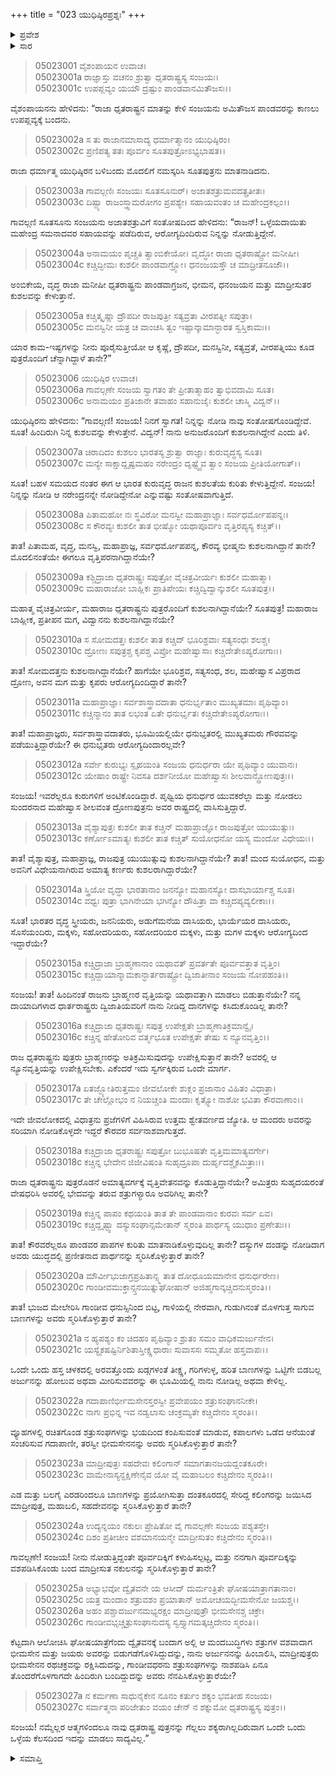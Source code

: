 +++
title = "023 ಯುಧಿಷ್ಠಿರಪ್ರಶ್ನಃ"
+++

<details><summary>ಪ್ರವೇಶ</summary>


।।   ಓಂ ಓಂ ನಮೋ ನಾರಾಯಣಾಯ।।   ಶ್ರೀ ವೇದವ್ಯಾಸಾಯ ನಮಃ ।।

ಶ್ರೀ ಕೃಷ್ಣದ್ವೈಪಾಯನ ವೇದವ್ಯಾಸ ವಿರಚಿತ  

**ಶ್ರೀ ಮಹಾಭಾರತ**

**ಉದ್ಯೋಗ ಪರ್ವ**

**ಸಂಜಯಯಾನ ಪರ್ವ**

**ಅಧ್ಯಾಯ 23**

</details>


<details><summary>ಸಾರ</summary>

ಸಂಜಯನು ಉಪಪ್ಲವ್ಯಕ್ಕೆ ಬಂದು ಧೃತರಾಷ್ಟ್ರನು ಪಾಂಡವರ ಕುಶಲವನ್ನು ಕೇಳಿದ್ದಾನೆಂದು ಹೇಳಲು (1-5), ಯುಧಿಷ್ಠಿರನು ಕೌರವರ ಕುಶಲವನ್ನೂ (6-14), ಅವರು ಭೀಮಾರ್ಜುನರ ಪರಾಕ್ರಮವನ್ನು ನೆನಪಿಸಿಕೊಳ್ಳುತ್ತಿದ್ದಾರೆಯೇ ಎಂದು ಕೇಳುವುದು (15-27).


</details>


> 05023001 ವೈಶಂಪಾಯನ ಉವಾಚ।  
05023001a ರಾಜ್ಞಾಸ್ತು ವಚನಂ ಶ್ರುತ್ವಾ ಧೃತರಾಷ್ಟ್ರಸ್ಯ ಸಂಜಯಃ।   
05023001c ಉಪಪ್ಲವ್ಯಂ ಯಯೌ ದ್ರಷ್ಟುಂ ಪಾಂಡವಾನಮಿತೌಜಸಃ।।

ವೈಶಂಪಾಯನನು ಹೇಳಿದನು: “ರಾಜಾ ಧೃತರಾಷ್ಟ್ರನ ಮಾತನ್ನು ಕೇಳಿ ಸಂಜಯನು ಅಮಿತೌಜಸ ಪಾಂಡವರನ್ನು ಕಾಣಲು ಉಪಪ್ಲವ್ಯಕ್ಕೆ ಬಂದನು.

> 05023002a ಸ ತು ರಾಜಾನಮಾಸಾದ್ಯ ಧರ್ಮಾತ್ಮಾನಂ ಯುಧಿಷ್ಠಿರಂ।  
05023002c ಪ್ರಣಿಪತ್ಯ ತತಃ ಪೂರ್ವಂ ಸೂತಪುತ್ರೋಽಭ್ಯಭಾಷತ।।

ರಾಜಾ ಧರ್ಮಾತ್ಮ ಯುಧಿಷ್ಠಿರನ ಬಳಿಬಂದು ಮೊದಲಿಗೆ ನಮಸ್ಕರಿಸಿ ಸೂತಪುತ್ರನು ಮಾತನಾಡಿದನು.

> 05023003a ಗಾವಲ್ಗಣಿಃ ಸಂಜಯಃ ಸೂತಸೂನುರ್।
	ಅಜಾತಶತ್ರುಮವದತ್ಪ್ರತೀತಃ।   
> 05023003c ದಿಷ್ಟ್ಯಾ ರಾಜಂಸ್ತ್ವಾಮರೋಗಂ ಪ್ರಪಶ್ಯೇ।
	ಸಹಾಯವಂತಂ ಚ ಮಹೇಂದ್ರಕಲ್ಪಂ।।   

ಗಾವಲ್ಗಣಿ ಸೂತಸೂನು ಸಂಜಯನು ಅಜಾತಶತ್ರುವಿಗೆ ಸಂತೋಷದಿಂದ ಹೇಳಿದನು: “ರಾಜನ್! ಒಳ್ಳೆಯದಾಯಿತು ಮಹೇಂದ್ರ ಸಮನಾದವರ ಸಹಾಯವನ್ನು ಪಡೆದಿರುವ, ಆರೋಗ್ಯದಿಂದಿರುವ ನಿನ್ನನ್ನು ನೋಡುತ್ತಿದ್ದೇನೆ.

> 05023004a ಅನಾಮಯಂ ಪೃಚ್ಚತಿ ತ್ವಾಂಬಿಕೇಯೋ।
	ವೃದ್ಧೋ ರಾಜಾ ಧೃತರಾಷ್ಟ್ರೋ ಮನೀಷೀ।   
> 05023004c ಕಚ್ಚಿದ್ಭೀಮಃ ಕುಶಲೀ ಪಾಂಡವಾಗ್ರ್ಯೋ।
	ಧನಂಜಯಸ್ತೌ ಚ ಮಾದ್ರೀತನೂಜೌ।।   

ಅಂಬಿಕೇಯ, ವೃದ್ಧ ರಾಜಾ ಮನೀಷೀ ಧೃತರಾಷ್ಟ್ರನು ಪಾಂಡವಾಗ್ರಜನ, ಭೀಮನ, ಧನಂಜಯನ ಮತ್ತು ಮಾದ್ರೀಸುತರ ಕುಶಲವನ್ನು ಕೇಳುತ್ತಾನೆ.

> 05023005a ಕಚ್ಚಿತ್ಕೃಷ್ಣಾ ದ್ರೌಪದೀ ರಾಜಪುತ್ರೀ
	ಸತ್ಯವ್ರತಾ ವೀರಪತ್ನೀ ಸಪುತ್ರಾ।  
> 05023005c ಮನಸ್ವಿನೀ ಯತ್ರ ಚ ವಾಂಚಸಿ ತ್ವಂ
	ಇಷ್ಟಾನ್ಕಾಮಾನ್ಭಾರತ ಸ್ವಸ್ತಿಕಾಮಃ।।  

ಯಾರ ಕಾಮ-ಇಷ್ಟಗಳನ್ನು ನೀನು ಪೂರೈಸುತ್ತೀಯೋ ಆ ಕೃಷ್ಣೆ, ದ್ರೌಪದೀ, ಮನಸ್ವಿನೀ, ಸತ್ಯವ್ರತೆ, ವೀರಪತ್ನಿಯು ಕೂಡ ಪುತ್ರರೊಂದಿಗೆ ಚೆನ್ನಾಗಿದ್ದಾಳೆ ತಾನೇ?”

> 05023006 ಯುಧಿಷ್ಠಿರ ಉವಾಚ।  
05023006a ಗಾವಲ್ಗಣೇ ಸಂಜಯ ಸ್ವಾಗತಂ ತೇ
	ಪ್ರೀತಾತ್ಮಾಹಂ ತ್ವಾಭಿವದಾಮಿ ಸೂತ।  
> 05023006c ಅನಾಮಯಂ ಪ್ರತಿಜಾನೇ ತವಾಹಂ
	ಸಹಾನುಜೈಃ ಕುಶಲೀ ಚಾಸ್ಮಿ ವಿದ್ವನ್।।  

ಯುಧಿಷ್ಠಿರನು ಹೇಳಿದನು: “ಗಾವಲ್ಗಣಿ! ಸಂಜಯ! ನಿನಗೆ ಸ್ವಾಗತ! ನಿನ್ನನ್ನು ನೋಡಿ ನಾವು ಸಂತೋಷಗೊಂಡಿದ್ದೇವೆ. ಸೂತ! ಹಿಂದಿರುಗಿ ನಿನ್ನ ಕುಶಲವನ್ನು ಕೇಳುತ್ತೇನೆ. ವಿದ್ವನ್! ನಾನು ಅನುಜರೊಂದಿಗೆ ಕುಶಲನಾಗಿದ್ದೇನೆ ಎಂದು ತಿಳಿ.

> 05023007a ಚಿರಾದಿದಂ ಕುಶಲಂ ಭಾರತಸ್ಯ
	ಶ್ರುತ್ವಾ ರಾಜ್ಞಾಃ ಕುರುವೃದ್ಧಸ್ಯ ಸೂತ।  
> 05023007c ಮನ್ಯೇ ಸಾಕ್ಷಾದ್ದೃಷ್ಟಮಹಂ ನರೇಂದ್ರಂ
	ದೃಷ್ಟ್ವೈವ ತ್ವಾಂ ಸಂಜಯ ಪ್ರೀತಿಯೋಗಾತ್।।  

ಸೂತ! ಬಹಳ ಸಮಯದ ನಂತರ ಈಗ ಆ ಭಾರತ ಕುರುವೃದ್ಧ ರಾಜನ ಕುಶಲತೆಯ ಕುರಿತು ಕೇಳುತ್ತಿದ್ದೇನೆ. ಸಂಜಯ! ನಿನ್ನನ್ನು ನೋಡಿ ಆ ನರೇಂದ್ರನನ್ನೇ ನೋಡಿದ್ದೇನೋ ಎನ್ನುವಷ್ಟು ಸಂತೋಷವಾಗುತ್ತಿದೆ.

> 05023008a ಪಿತಾಮಹೋ ನಃ ಸ್ಥವಿರೋ ಮನಸ್ವೀ
	ಮಹಾಪ್ರಾಜ್ಞಾಃ ಸರ್ವಧರ್ಮೋಪಪನ್ನಃ।  
> 05023008c ಸ ಕೌರವ್ಯಃ ಕುಶಲೀ ತಾತ ಭೀಷ್ಮೋ
	ಯಥಾಪೂರ್ವಂ ವೃತ್ತಿರಪ್ಯಸ್ಯ ಕಚ್ಚಿತ್।।  

ತಾತ! ಪಿತಾಮಹ, ವೃದ್ಧ, ಮನಸ್ವಿ, ಮಹಾಪ್ರಾಜ್ಞ, ಸರ್ವಧರ್ಮೋಪಪನ್ನ, ಕೌರವ್ಯ ಭೀಷ್ಮನು ಕುಶಲನಾಗಿದ್ದಾನೆ ತಾನೇ? ಮೊದಲಿನಂತೆಯೇ ಈಗಲೂ ವೃತ್ತಿಪರನಾಗಿದ್ದಾನೆಯೇ?

> 05023009a ಕಶ್ಚಿದ್ರಾಜಾ ಧೃತರಾಷ್ಟ್ರಃ ಸಪುತ್ರೋ
	ವೈಚಿತ್ರವೀರ್ಯಃ ಕುಶಲೀ ಮಹಾತ್ಮಾ।  
> 05023009c ಮಹಾರಾಜೋ ಬಾಹ್ಲಿಕಃ ಪ್ರಾತಿಪೇಯಃ
	ಕಚ್ಚಿದ್ವಿದ್ವಾನ್ಕುಶಲೀ ಸೂತಪುತ್ರ।।  

ಮಹಾತ್ಮ ವೈಚಿತ್ರವೀರ್ಯ, ಮಹಾರಾಜ ಧೃತರಾಷ್ಟ್ರನು ಪುತ್ರರೊಂದಿಗೆ ಕುಶಲನಾಗಿದ್ದಾನೆಯೇ? ಸೂತಪುತ್ರ! ಮಹಾರಾಜ ಬಾಹ್ಲೀಕ, ಪ್ರತೀಪನ ಮಗ, ವಿದ್ವಾನನು ಕುಶಲನಾಗಿದ್ದಾನೆಯೇ?

> 05023010a ಸ ಸೋಮದತ್ತಃ ಕುಶಲೀ ತಾತ ಕಚ್ಚಿದ್
	ಭೂರಿಶ್ರವಾಃ ಸತ್ಯಸಂಧಃ ಶಲಶ್ಚ।  
> 05023010c ದ್ರೋಣಃ ಸಪುತ್ರಶ್ಚ ಕೃಪಶ್ಚ ವಿಪ್ರೋ
	ಮಹೇಷ್ವಾಸಾಃ ಕಚ್ಚಿದೇತೇಽಪ್ಯರೋಗಾಃ।।  

ತಾತ! ಸೋಮದತ್ತನು ಕುಶಲನಾಗಿದ್ದಾನೆಯೇ? ಹಾಗೆಯೇ ಭೂರಿಶ್ರವ, ಸತ್ಯಸಂಧ, ಶಲ, ಮಹೇಷ್ವಾಸ ವಿಪ್ರರಾದ ದ್ರೋಣ, ಅವನ ಮಗ ಮತ್ತು ಕೃಪರು ಆರೋಗ್ಯದಿಂದಿದ್ದಾರೆ ತಾನೇ?

> 05023011a ಮಹಾಪ್ರಾಜ್ಞಾಃ ಸರ್ವಶಾಸ್ತ್ರಾವದಾತಾ
	ಧನುರ್ಭೃತಾಂ ಮುಖ್ಯತಮಾಃ ಪೃಥಿವ್ಯಾಂ।  
> 05023011c ಕಚ್ಚಿನ್ಮಾನಂ ತಾತ ಲಭಂತ ಏತೇ
	ಧನುರ್ಭೃತಃ ಕಚ್ಚಿದೇತೇಽಪ್ಯರೋಗಾಃ।।  

ತಾತ! ಮಹಾಪ್ರಾಜ್ಞರು, ಸರ್ವಶಾಸ್ತ್ರಾವದಾತರು, ಭೂಮಿಯಲ್ಲಿಯೇ ಧನುಭೃತರಲ್ಲಿ ಮುಖ್ಯತಮರು ಗೌರವವನ್ನು ಪಡೆಯುತ್ತಿದ್ದಾರೆಯೇ? ಈ ಧನುಭೃತರು ಆರೋಗ್ಯದಿಂದಾರಲ್ಲವೇ?

> 05023012a ಸರ್ವೇ ಕುರುಭ್ಯಃ ಸ್ಪೃಹಯಂತಿ ಸಂಜಯ
	ಧನುರ್ಧರಾ ಯೇ ಪೃಥಿವ್ಯಾಂ ಯುವಾನಃ।  
> 05023012c ಯೇಷಾಂ ರಾಷ್ಟ್ರೇ ನಿವಸತಿ ದರ್ಶನೀಯೋ
	ಮಹೇಷ್ವಾಸಃ ಶೀಲವಾನ್ದ್ರೋಣಪುತ್ರಃ।।  

ಸಂಜಯ! ಇವರೆಲ್ಲರೂ ಕುರುಗಳಿಗೆ ಅಂಟಿಕೊಂಡಿದ್ದಾರೆ. ಪೃಥ್ವಿಯ ಧನುರ್ಧರ ಯುವಕರೆಲ್ಲಾ ಮತ್ತು ನೋಡಲು ಸುಂದರನಾದ ಮಹೇಷ್ವಾಸ ಶೀಲವಂತ ದ್ರೋಣಪುತ್ರನು ಅವರ ರಾಷ್ಟ್ರದಲ್ಲಿ ವಾಸಿಸುತ್ತಿದ್ದಾರೆ.

> 05023013a ವೈಶ್ಯಾಪುತ್ರಃ ಕುಶಲೀ ತಾತ ಕಚ್ಚಿನ್
	ಮಹಾಪ್ರಾಜ್ಞೋ ರಾಜಪುತ್ರೋ ಯುಯುತ್ಸುಃ।  
> 05023013c ಕರ್ಣೋಽಮಾತ್ಯಃ ಕುಶಲೀ ತಾತ ಕಚ್ಚಿತ್
	ಸುಯೋಧನೋ ಯಸ್ಯ ಮಂದೋ ವಿಧೇಯಃ।।  

ತಾತ! ವೈಶ್ಯಾಪುತ್ರ, ಮಹಾಪ್ರಾಜ್ಞ, ರಾಜಪುತ್ರ ಯುಯುತ್ಸುವು ಕುಶಲನಾಗಿದ್ದಾನೆಯೇ? ತಾತ! ಮಂದ ಸುಯೋಧನ, ಮತ್ತು ಅವನಿಗೆ ವಿಧೇಯನಾಗಿರುವ ಅಮಾತ್ಯ ಕರ್ಣರು ಕುಶಲರಾಗಿದ್ದಾರೆಯೇ?

> 05023014a ಸ್ತ್ರಿಯೋ ವೃದ್ಧಾ ಭಾರತಾನಾಂ ಜನನ್ಯೋ
	ಮಹಾನಸ್ಯೋ ದಾಸಭಾರ್ಯಾಶ್ಚ ಸೂತ।  
> 05023014c ವಧ್ವಃ ಪುತ್ರಾ ಭಾಗಿನೇಯಾ ಭಗಿನ್ಯೋ
	ದೌಹಿತ್ರಾ ವಾ ಕಚ್ಚಿದಪ್ಯವ್ಯಲೀಕಾಃ।।  

ಸೂತ! ಭಾರತರ ವೃದ್ಧ ಸ್ತ್ರೀಯರು, ಜನನಿಯರು, ಅಡುಗೆಮನೆಯ ದಾಸಿಯರು, ಭಾರ್ಯೆಯರ ದಾಸಿಯರು, ಸೊಸೆಯಂದಿರು, ಮಕ್ಕಳು, ಸಹೋದರಿಯರು, ಸಹೋದರಿಯರ ಮಕ್ಕಳು, ಮತ್ತು ಮಗಳ ಮಕ್ಕಳು ಆರೋಗ್ಯದಿಂದ ಇದ್ದಾರೆಯೇ?

> 05023015a ಕಚ್ಚಿದ್ರಾಜಾ ಬ್ರಾಹ್ಮಣಾನಾಂ ಯಥಾವತ್
	ಪ್ರವರ್ತತೇ ಪೂರ್ವವತ್ತಾತ ವೃತ್ತಿಂ।  
> 05023015c ಕಚ್ಚಿದ್ದಾಯಾನ್ಮಾಮಕಾನ್ಧಾರ್ತರಾಷ್ಟ್ರೋ
	ದ್ವಿಜಾತೀನಾಂ ಸಂಜಯ ನೋಪಹಂತಿ।।  

ಸಂಜಯ! ತಾತ! ಹಿಂದಿನಂತೆ ರಾಜನು ಬ್ರಾಹ್ಮಣರ ವೃತ್ತಿಯನ್ನು ಯಥಾವತ್ತಾಗಿ ಮಾಡಲು ಬಿಡುತ್ತಾನೆಯೇ? ನನ್ನ ದಾಯಾದಿಗಳಾದ ಧಾರ್ತರಾಷ್ಟ್ರರು ದ್ವಿಜಾತಿಯವರಿಗೆ ನಾನು ನೀಡಿದ್ದ ದಾನಗಳನ್ನು ಕಸಿದುಕೊಂಡಿಲ್ಲ ತಾನೇ?

> 05023016a ಕಚ್ಚಿದ್ರಾಜಾ ಧೃತರಾಷ್ಟ್ರಃ ಸಪುತ್ರ
	ಉಪೇಕ್ಷತೇ ಬ್ರಾಹ್ಮಣಾತಿಕ್ರಮಾನ್ವೈ।  
> 05023016c ಕಚ್ಚಿನ್ನ ಹೇತೋರಿವ ವರ್ತ್ಮಭೂತ
	ಉಪೇಕ್ಷತೇ ತೇಷು ಸ ನ್ಯೂನವೃತ್ತಿಂ।।   

ರಾಜ ಧೃತರಾಷ್ಟ್ರನು ಪುತ್ರರು ಬ್ರಾಹ್ಮಣರನ್ನು ಅತಿಕ್ರಮಿಸುವುದನ್ನು ಉಪೇಕ್ಷಿಸುತ್ತಾನೆ ತಾನೇ? ಅವರಲ್ಲಿ ಆ ನ್ಯೂನವೃತ್ತಿಯನ್ನು ಉಪೇಕ್ಷಿಸಬೇಕು. ಎಕೆಂದರೆ ಇದು ಸ್ವರ್ಗಕ್ಕಿರುವ ಒಂದೇ ಮಾರ್ಗ.

> 05023017a ಏತಜ್ಜ್ಯೋತಿರುತ್ತಮಂ ಜೀವಲೋಕೇ
	ಶುಕ್ಲಂ ಪ್ರಜಾನಾಂ ವಿಹಿತಂ ವಿಧಾತ್ರಾ।  
> 05023017c ತೇ ಚೇಲ್ಲೋಭಂ ನ ನಿಯಚ್ಚಂತಿ ಮಂದಾಃ
	ಕೃತ್ಸ್ನೋ ನಾಶೋ ಭವಿತಾ ಕೌರವಾಣಾಂ।।  

ಇದೇ ಜೀವಲೋಕದಲ್ಲಿ ವಿಧಾತ್ರನು ಪ್ರಜೆಗಳಿಗೆ ವಿಹಿಸಿರುವ ಉತ್ತಮ ಶ್ವೇತವರ್ಣದ ಜ್ಯೋತಿ. ಆ ಮಂದರು ಅವರನ್ನು ಸರಿಯಾಗಿ ನೋಡಿಕೊಳ್ಳದೇ ಇದ್ದರೆ ಕೌರವರ ಸರ್ವನಾಶವಾಗುತ್ತದೆ.

> 05023018a ಕಚ್ಚಿದ್ರಾಜಾ ಧೃತರಾಷ್ಟ್ರಃ ಸಪುತ್ರೋ
	ಬುಭೂಷತೇ ವೃತ್ತಿಮಮಾತ್ಯವರ್ಗೇ।  
> 05023018c ಕಚ್ಚಿನ್ನ ಭೇದೇನ ಜಿಜೀವಿಷಂತಿ
	ಸುಹೃದ್ರೂಪಾ ದುರ್ಹೃದಶ್ಚೈಕಮಿತ್ರಾಃ।।  

ರಾಜಾ ಧೃತರಾಷ್ಟ್ರನು ಪುತ್ರರೊಡನೆ ಅಮಾತ್ಯವರ್ಗಕ್ಕೆ ವೃತ್ತಿವೇತನವನ್ನು ಕೊಡುತ್ತಿದ್ದಾನೆಯೇ? ಅಮಿತ್ರರು ಸುಹೃದಯರಂತೆ ವೇಷಧರಿಸಿ ಅವರಲ್ಲಿ ಭೇದವನ್ನು ತರುವ ಶತ್ರುಗಳ್ಯಾರೂ ಅವರಿಗಿಲ್ಲ ತಾನೇ?

> 05023019a ಕಚ್ಚಿನ್ನ ಪಾಪಂ ಕಥಯಂತಿ ತಾತ
	ತೇ ಪಾಂಡವಾನಾಂ ಕುರವಃ ಸರ್ವ ಏವ।  
> 05023019c ಕಚ್ಚಿದ್ದೃಷ್ಟ್ವಾ ದಸ್ಯುಸಂಘಾನ್ಸಮೇತಾನ್
	ಸ್ಮರಂತಿ ಪಾರ್ಥಸ್ಯ ಯುಧಾಂ ಪ್ರಣೇತುಃ।।  

ತಾತ! ಕೌರವರೆಲ್ಲರೂ ಪಾಂಡವರ ಪಾಪಗಳ ಕುರಿತು ಮಾತನಾಡಿಕೊಳ್ಳುವುದಿಲ್ಲ ತಾನೇ? ದಸ್ಯುಗಳ ದಂಡನ್ನು ನೋಡಿದಾಗ ಅವರು ಯುದ್ಧದಲ್ಲಿ ಪ್ರಣೀತನಾದ ಪಾರ್ಥನನ್ನು ಸ್ಮರಿಸಿಕೊಳ್ಳುತ್ತಾರೆ ತಾನೇ?

> 05023020a ಮೌರ್ವೀಭುಜಾಗ್ರಪ್ರಹಿತಾನ್ಸ್ಮ ತಾತ
	ದೋಧೂಯಮಾನೇನ ಧನುರ್ಧರೇಣ।  
> 05023020c ಗಾಂಡೀವಮುಕ್ತಾನ್ಸ್ತನಯಿತ್ನುಘೋಷಾನ್
	ಅಜಿಹ್ಮಗಾನ್ಕಚ್ಚಿದನುಸ್ಮರಂತಿ।।  

ತಾತ! ಭುಜದ ಮೇಲೇರಿಸಿ ಗಾಂಡೀವ ಧನುಸ್ಸಿನಿಂದ ಬಿಟ್ಟ, ಗಾಳಿಯಲ್ಲಿ ನೇರವಾಗಿ, ಗುಡುಗಿನಂತೆ ಮೊಳಗುತ್ತ ಸಾಗುವ ಬಾಣಗಳನ್ನು ಅವರು ಸ್ಮರಿಸಿಕೊಳ್ಳುತ್ತಾರೆ ತಾನೇ?

> 05023021a ನ ಹ್ಯಪಶ್ಯಂ ಕಂ ಚಿದಹಂ ಪೃಥಿವ್ಯಾಂ
	ಶ್ರುತಂ ಸಮಂ ವಾಧಿಕಮರ್ಜುನೇನ।  
> 05023021c ಯಸ್ಯೈಕಷಷ್ಟಿರ್ನಿಶಿತಾಸ್ತೀಕ್ಷ್ಣಧಾರಾಃ
	ಸುವಾಸಸಃ ಸಮ್ಮತೋ ಹಸ್ತವಾಪಃ।।  

ಒಂದೇ ಒಂದು ಹಸ್ತ ಚಳಕದಲ್ಲಿ ಅರವತ್ತೊಂದು ಖಡ್ಗಗಳಂತೆ ತೀಕ್ಷ್ಣ, ಗರಿಗಳುಳ್ಳ, ಹರಿತ ಬಾಣಗಳನ್ನು ಒಟ್ಟಿಗೇ ಬಿಡಬಲ್ಲ ಅರ್ಜುನನ್ನು ಹೋಲುವ ಅಥವಾ ಮೀರಿಸುವವರನ್ನು ಈ ಭೂಮಿಯಲ್ಲಿ ನಾನು ನೋಡಿಲ್ಲ ಅಥವಾ ಕೇಳಿಲ್ಲ.

> 05023022a ಗದಾಪಾಣಿರ್ಭೀಮಸೇನಸ್ತರಸ್ವೀ
	ಪ್ರವೇಪಯಂ ಶತ್ರುಸಂಘಾನನೀಕೇ।   
> 05023022c ನಾಗಃ ಪ್ರಭಿನ್ನ ಇವ ನಡ್ವಲಾಸು
	ಚಂಕ್ರಮ್ಯತೇ ಕಚ್ಚಿದೇನಂ ಸ್ಮರಂತಿ।।  

ವ್ಯೂಹಗಳಲ್ಲಿ ರಚಿತಗೊಂಡ ಶತ್ರುಸಂಘಗಳನ್ನು ಭಯದಿಂದ ಕಂಪಿಸುವಂತೆ ಮಾಡುವ, ಕಪಾಲಗಳು ಒಡೆದ ಆನೆಯಂತೆ ಸಂಚರಿಸುವ ಗದಾಪಾಣೀ, ತರಸ್ವೀ ಭೀಮಸೇನನನ್ನು ಅವರು ಸ್ಮರಿಸಿಕೊಳ್ಳುತ್ತಾರೆ ತಾನೇ?

> 05023023a ಮಾದ್ರೀಪುತ್ರಃ ಸಹದೇವಃ ಕಲಿಂಗಾನ್
	ಸಮಾಗತಾನಜಯದ್ದಂತಕೂರೇ।  
> 05023023c ವಾಮೇನಾಸ್ಯನ್ದಕ್ಷಿಣೇನೈವ ಯೋ ವೈ
	ಮಹಾಬಲಂ ಕಚ್ಚಿದೇನಂ ಸ್ಮರಂತಿ।।  

ಎಡ ಮತ್ತು ಬಲಗೈ ಎರಡರಿಂದಲೂ ಬಾಣಗಳನ್ನು ಪ್ರಯೋಗಿಸುತ್ತಾ ದಂತಕೂರದಲ್ಲಿ ಸೇರಿದ್ದ ಕಲಿಂಗರನ್ನು ಜಯಿಸಿದ ಮಾದ್ರೀಪುತ್ರ, ಮಹಾಬಲಿ, ಸಹದೇವನನ್ನು ಸ್ಮರಿಸಿಕೊಳ್ಳುತ್ತಾರೆ ತಾನೇ?

> 05023024a ಉದ್ಯನ್ನಯಂ ನಕುಲಃ ಪ್ರೇಷಿತೋ ವೈ
	ಗಾವಲ್ಗಣೇ ಸಂಜಯ ಪಶ್ಯತಸ್ತೇ।  
> 05023024c ದಿಶಂ ಪ್ರತೀಚೀಂ ವಶಮಾನಯನ್ಮೇ
	ಮಾದ್ರೀಸುತಂ ಕಚ್ಚಿದೇನಂ ಸ್ಮರಂತಿ।।  

ಗಾವಲ್ಗಣೇ! ಸಂಜಯ! ನೀನು ನೋಡುತ್ತಿದ್ದಂತೇ ಪೂರ್ವದಿಕ್ಕಿಗೆ ಕಳುಹಿಸಲ್ಪಟ್ಟ, ಮತ್ತು ನನಗಾಗಿ ಪೂರ್ವದಿಕ್ಕನ್ನು ವಶಪಡಿಸಿಕೊಂಡು ಬಂದ ಮಾದ್ರೀಸುತ ನಕುಲನನ್ನು ಸ್ಮರಿಸಿಕೊಳ್ಳುತ್ತಾರೆ ತಾನೇ?

> 05023025a ಅಭ್ಯಾಭವೋ ದ್ವೈತವನೇ ಯ ಆಸೀದ್
	ದುರ್ಮಂತ್ರಿತೇ ಘೋಷಯಾತ್ರಾಗತಾನಾಂ।  
> 05023025c ಯತ್ರ ಮಂದಾಂ ಶತ್ರುವಶಂ ಪ್ರಯಾತಾನ್
	ಅಮೋಚಯದ್ಭೀಮಸೇನೋ ಜಯಶ್ಚ।।  
> 05023026a ಅಹಂ ಪಶ್ಚಾದರ್ಜುನಮಭ್ಯರಕ್ಷಂ
	ಮಾದ್ರೀಪುತ್ರೌ ಭೀಮಸೇನಶ್ಚ ಚಕ್ರೇ।  
> 05023026c ಗಾಂಡೀವಭೃಚ್ಚತ್ರುಸಂಘಾನುದಸ್ಯ
	ಸ್ವಸ್ತ್ಯಾಗಮತ್ಕಚ್ಚಿದೇನಂ ಸ್ಮರಂತಿ।।  

ಕೆಟ್ಟದಾಗಿ ಆಲೋಚಿಸಿ ಘೋಷಯಾತ್ರೆಗೆಂದು ದ್ವೈತವನಕ್ಕೆ ಬಂದಾಗ ಅಲ್ಲಿ ಆ ಮಂದಬುದ್ಧಿಗಳು ಶತ್ರುಗಳ ವಶವಾದಾಗ ಭೀಮಸೇನ ಮತ್ತು ಜಯರು ಅವರನ್ನು ಬಿಡುಗಡೆಗೊಳಿಸಿದ್ದುದನ್ನು, ನಾನು ಅರ್ಜುನನನ್ನು ಹಿಂಬಾಲಿಸಿ, ಮಾದ್ರೀಪುತ್ರರು ಭೀಮಸೇನನ ರಥಚಕ್ರವನ್ನು ರಕ್ಷಿಸಿದುದನ್ನು, ಗಾಂಡೀವಧರನು ಶತ್ರುಸಂಘಗಳನ್ನು ನಾಶಪಡಿಸಿ ಏನೂ ತೊಂದರೆಗೊಳಗಾಗದೇ ಹಿಂದಿರುಗಿ ಬಂದಿದ್ದುದನ್ನು ಅವರು ನೆನಪಿಸಿಕೊಳ್ಳುತ್ತಾರೆಯೇ?

> 05023027a ನ ಕರ್ಮಣಾ ಸಾಧುನೈಕೇನ ನೂನಂ
	ಕರ್ತುಂ ಶಕ್ಯಂ ಭವತೀಹ ಸಂಜಯ।   
> 05023027c ಸರ್ವಾತ್ಮನಾ ಪರಿಜೇತುಂ ವಯಂ ಚೇನ್
	ನ ಶಕ್ನುಮೋ ಧೃತರಾಷ್ಟ್ರಸ್ಯ ಪುತ್ರಂ।।  

ಸಂಜಯ! ನಮ್ಮೆಲ್ಲರ ಆತ್ಮಗಳಿಂದಲೂ ನಾವು ಧೃತರಾಷ್ಟ್ರ ಪುತ್ರನನ್ನು ಗೆಲ್ಲಲು ಶಕ್ಯರಾಗಿಲ್ಲದಿರುವಾಗ ಒಂದೇ ಒಂದು ಒಳ್ಳೆಯ ಕೆಲಸದಿಂದ ಇದನ್ನು ಮಾಡಲು ಸಾದ್ಯವಿಲ್ಲ.”

<details><summary>ಸಮಾಪ್ತಿ</summary>


ಇತಿ ಶ್ರೀ ಮಹಾಭಾರತೇ ಉದ್ಯೋಗ ಪರ್ವಣಿ ಸಂಜಯಯಾನ ಪರ್ವಣಿ ಯುಧಿಷ್ಠಿರಪ್ರಶ್ನೇ ತ್ರಯೋವಿಂಶೋಽಧ್ಯಾಯಃ।  
ಇದು ಶ್ರೀ ಮಹಾಭಾರತದಲ್ಲಿ ಉದ್ಯೋಗ ಪರ್ವದಲ್ಲಿ ಸಂಜಯಯಾನ ಪರ್ವದಲ್ಲಿ ಯುಧಿಷ್ಠಿರಪ್ರಶ್ನೆಯಲ್ಲಿ ಇಪ್ಪತ್ಮೂರನೆಯ ಅಧ್ಯಾಯವು.


</details>
